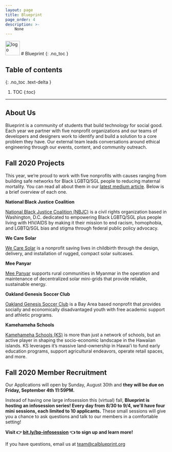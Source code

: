 ```yaml
---
layout: page
title: Blueprint
page_order: 4
description: >-
    None
---
```


<img src="https://dl.airtable.com/.attachments/3942b08ef4e4f3c90c9b64d4cec81c50/388e5c73/bp.jpg" alt="logo" style="height:45px !important;"/>
# Blueprint
{: .no_toc }

## Table of contents
{: .no_toc .text-delta }

1. TOC
{:toc}

---

## About Us

Blueprint is a community of students that build technology for social good. Each year we partner with five nonprofit organizations and our teams of developers and designers work to identify and build a solution to a core problem they have. Our external team leads conversations around ethical engineering through our events, content, and community outreach.

## Fall 2020 Projects

This year, we’re proud to work with five nonprofits with causes ranging from building safe networks for Black LGBTQ/SGL people to reducing maternal mortality. You can read all about them in our [latest medium article](https://medium.com/blueprint/introducing-our-projects-for-2020-2021-8ca0be9bf852). Below is a brief overview of each one. 

**National Black Justice Coalition**

[National Black Justice Coalition (NBJC)](http://nbjc.org/) is a civil rights organization based in Washington, D.C. dedicated to empowering Black LGBTQ/SGL plus people living with HIV/AIDS by making it their mission to end racism, homophobia, and LGBTQ/SGL bias and stigma through federal public policy advocacy.

**We Care Solar**

[We Care Solar](https://wecaresolar.org/) is a nonprofit saving lives in childbirth through the design, delivery, and installation of rugged, compact solar suitcases.

**Mee Panyar**

[Mee Panyar](https://www.meepanyar.com/) supports rural communities in Myanmar in the operation and maintenance of decentralized solar mini-grids that provide reliable, sustainable energy.

**Oakland Genesis Soccer Club**

[Oakland Genesis Soccer Club](https://www.oaklandgenesis.org/) is a Bay Area based nonprofit that provides socially and economically disadvantaged youth with free academic support and athletic programs.

**Kamehameha Schools**

[Kamehameha Schools (KS)](https://www.ksbe.edu/) is more than just a network of schools, but an active player in shaping the socio-economic landscape in the Hawaiian islands. KS leverages it’s massive land-ownership in Hawai’i to fund early education programs, support agricultural endeavors, operate retail spaces, and more. 

## Fall 2020 Member Recruitment

Our Applications will open by Sunday, August 30th and **they will be due on Friday, September 4th 11:59PM.**

Instead of having one large infosession this (virtual) fall, **Blueprint is hosting an infosession series! Every day from 8/30 to 9/4, we'll have four mini sessions, each limited to 10 applicants.** These small sessions will give you a chance to ask questions and talk to our members in a comfortable setting!

**Visit 👉 [bit.ly/bp-infosession](http://bit.ly/bp-infosession) 👈 to sign up and learn more!**

If you have questions, email us at [team@calblueprint.org](mailto:team@calblueprint.org)
